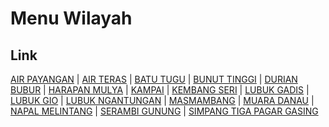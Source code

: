 # Menu Wilayah

## Link

[AIR PAYANGAN](https://github.com/gigit-pemilu/pemilu-2024-17-bengkulu/tree/main/pileg-dpr/hitung-suara/sub/17-bengkulu/sub/05-seluma/sub/03-talo/sub/2005-air-payangan)
 | 
[AIR TERAS](https://github.com/gigit-pemilu/pemilu-2024-17-bengkulu/tree/main/pileg-dpr/hitung-suara/sub/17-bengkulu/sub/05-seluma/sub/03-talo/sub/2035-air-teras)
 | 
[BATU TUGU](https://github.com/gigit-pemilu/pemilu-2024-17-bengkulu/tree/main/pileg-dpr/hitung-suara/sub/17-bengkulu/sub/05-seluma/sub/03-talo/sub/2012-batu-tugu)
 | 
[BUNUT TINGGI](https://github.com/gigit-pemilu/pemilu-2024-17-bengkulu/tree/main/pileg-dpr/hitung-suara/sub/17-bengkulu/sub/05-seluma/sub/03-talo/sub/2034-bunut-tinggi)
 | 
[DURIAN BUBUR](https://github.com/gigit-pemilu/pemilu-2024-17-bengkulu/tree/main/pileg-dpr/hitung-suara/sub/17-bengkulu/sub/05-seluma/sub/03-talo/sub/2016-durian-bubur)
 | 
[HARAPAN MULYA](https://github.com/gigit-pemilu/pemilu-2024-17-bengkulu/tree/main/pileg-dpr/hitung-suara/sub/17-bengkulu/sub/05-seluma/sub/03-talo/sub/2046-harapan-mulya)
 | 
[KAMPAI](https://github.com/gigit-pemilu/pemilu-2024-17-bengkulu/tree/main/pileg-dpr/hitung-suara/sub/17-bengkulu/sub/05-seluma/sub/03-talo/sub/2013-kampai)
 | 
[KEMBANG SERI](https://github.com/gigit-pemilu/pemilu-2024-17-bengkulu/tree/main/pileg-dpr/hitung-suara/sub/17-bengkulu/sub/05-seluma/sub/03-talo/sub/2019-kembang-seri)
 | 
[LUBUK GADIS](https://github.com/gigit-pemilu/pemilu-2024-17-bengkulu/tree/main/pileg-dpr/hitung-suara/sub/17-bengkulu/sub/05-seluma/sub/03-talo/sub/2036-lubuk-gadis)
 | 
[LUBUK GIO](https://github.com/gigit-pemilu/pemilu-2024-17-bengkulu/tree/main/pileg-dpr/hitung-suara/sub/17-bengkulu/sub/05-seluma/sub/03-talo/sub/2018-lubuk-gio)
 | 
[LUBUK NGANTUNGAN](https://github.com/gigit-pemilu/pemilu-2024-17-bengkulu/tree/main/pileg-dpr/hitung-suara/sub/17-bengkulu/sub/05-seluma/sub/03-talo/sub/2015-lubuk-ngantungan)
 | 
[MASMAMBANG](https://github.com/gigit-pemilu/pemilu-2024-17-bengkulu/tree/main/pileg-dpr/hitung-suara/sub/17-bengkulu/sub/05-seluma/sub/03-talo/sub/1014-masmambang)
 | 
[MUARA DANAU](https://github.com/gigit-pemilu/pemilu-2024-17-bengkulu/tree/main/pileg-dpr/hitung-suara/sub/17-bengkulu/sub/05-seluma/sub/03-talo/sub/2017-muara-danau)
 | 
[NAPAL MELINTANG](https://github.com/gigit-pemilu/pemilu-2024-17-bengkulu/tree/main/pileg-dpr/hitung-suara/sub/17-bengkulu/sub/05-seluma/sub/03-talo/sub/2002-napal-melintang)
 | 
[SERAMBI GUNUNG](https://github.com/gigit-pemilu/pemilu-2024-17-bengkulu/tree/main/pileg-dpr/hitung-suara/sub/17-bengkulu/sub/05-seluma/sub/03-talo/sub/2003-serambi-gunung)
 | 
[SIMPANG TIGA PAGAR GASING](https://github.com/gigit-pemilu/pemilu-2024-17-bengkulu/tree/main/pileg-dpr/hitung-suara/sub/17-bengkulu/sub/05-seluma/sub/03-talo/sub/2045-simpang-tiga-pagar-gasing)

